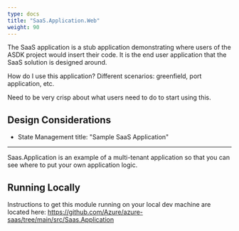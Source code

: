 ```yaml
---
type: docs
title: "SaaS.Application.Web"
weight: 90
---
```

The SaaS application is a stub application demonstrating where users of the ASDK project would insert their code. It is the end user application that the SaaS solution is designed around.

How do I use this application? Different scenarios: greenfield, port application, etc.

Need to be very crisp about what users need to do to start using this. 

## Design Considerations

- State Management
title: "Sample SaaS Application"
---

Saas.Application is an example of a multi-tenant application so that you can see where to put your own application logic.

## Running Locally

Instructions to get this module running on your local dev machine are located here: 
https://github.com/Azure/azure-saas/tree/main/src/Saas.Application
